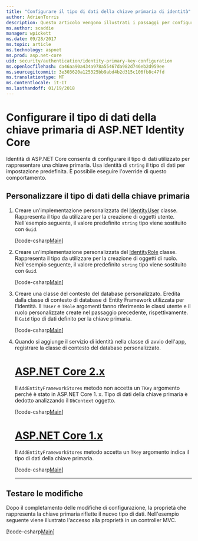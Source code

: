 ```yaml
---
title: "Configurare il tipo di dati della chiave primaria di identità"
author: AdrienTorris
description: Questo articolo vengono illustrati i passaggi per configurare il tipo di dati desiderato utilizzato per la chiave primaria di ASP.NET Identity Core.
ms.author: scaddie
manager: wpickett
ms.date: 09/28/2017
ms.topic: article
ms.technology: aspnet
ms.prod: asp.net-core
uid: security/authentication/identity-primary-key-configuration
ms.openlocfilehash: da46aa90a434a978a55467da982d746eb2d959ee
ms.sourcegitcommit: 3e303620a125325bb9abd4b2d315c106fb8c47fd
ms.translationtype: MT
ms.contentlocale: it-IT
ms.lasthandoff: 01/19/2018
---
```

# <a name="configure-the-aspnet-core-identity-primary-key-data-type"></a>Configurare il tipo di dati della chiave primaria di ASP.NET Identity Core

Identità di ASP.NET Core consente di configurare il tipo di dati utilizzato per rappresentare una chiave primaria. Usa identità di `string` il tipo di dati per impostazione predefinita. È possibile eseguire l'override di questo comportamento.

## <a name="customize-the-primary-key-data-type"></a>Personalizzare il tipo di dati della chiave primaria

1. Creare un'implementazione personalizzata del [IdentityUser](https://docs.microsoft.com/aspnet/core/api/microsoft.aspnetcore.identity.entityframeworkcore.identityuser-1) classe. Rappresenta il tipo da utilizzare per la creazione di oggetti utente. Nell'esempio seguente, il valore predefinito `string` tipo viene sostituito con `Guid`.

    [!code-csharp[Main](identity/sample/src/ASPNET-IdentityDemo-PrimaryKeysConfig/Models/ApplicationUser.cs?highlight=4&range=7-13)]

1. Creare un'implementazione personalizzata del [IdentityRole](https://docs.microsoft.com/aspnet/core/api/microsoft.aspnetcore.identity.entityframeworkcore.identityrole-1) classe. Rappresenta il tipo da utilizzare per la creazione di oggetti di ruolo. Nell'esempio seguente, il valore predefinito `string` tipo viene sostituito con `Guid`.
    
    [!code-csharp[Main](identity/sample/src/ASPNET-IdentityDemo-PrimaryKeysConfig/Models/ApplicationRole.cs?highlight=3&range=7-12)]
    
1. Creare una classe del contesto del database personalizzato. Eredita dalla classe di contesto di database di Entity Framework utilizzata per l'identità. Il `TUser` e `TRole` argomenti fanno riferimento le classi utente e il ruolo personalizzate create nel passaggio precedente, rispettivamente. Il `Guid` tipo di dati definito per la chiave primaria.

    [!code-csharp[Main](identity/sample/src/ASPNET-IdentityDemo-PrimaryKeysConfig/Data/ApplicationDbContext.cs?highlight=3&range=9-26)]
    
1. Quando si aggiunge il servizio di identità nella classe di avvio dell'app, registrare la classe di contesto del database personalizzato.

    # <a name="aspnet-core-2xtabaspnetcore2x"></a>[ASP.NET Core 2.x](#tab/aspnetcore2x)
    
    Il `AddEntityFrameworkStores` metodo non accetta un `TKey` argomento perché è stato in ASP.NET Core 1. x. Tipo di dati della chiave primaria è dedotto analizzando il `DbContext` oggetto.
    
    [!code-csharp[Main](identity/sample/src/ASPNETv2-IdentityDemo-PrimaryKeysConfig/Startup.cs?highlight=6-8&range=25-37)]
    
    # <a name="aspnet-core-1xtabaspnetcore1x"></a>[ASP.NET Core 1.x](#tab/aspnetcore1x)
    
    Il `AddEntityFrameworkStores` metodo accetta un `TKey` argomento indica il tipo di dati della chiave primaria.
    
    [!code-csharp[Main](identity/sample/src/ASPNET-IdentityDemo-PrimaryKeysConfig/Startup.cs?highlight=9-11&range=39-55)]
    
    ---

## <a name="test-the-changes"></a>Testare le modifiche

Dopo il completamento delle modifiche di configurazione, la proprietà che rappresenta la chiave primaria riflette il nuovo tipo di dati. Nell'esempio seguente viene illustrato l'accesso alla proprietà in un controller MVC.

[!code-csharp[Main](identity/sample/src/ASPNET-IdentityDemo-PrimaryKeysConfig/Controllers/AccountController.cs?name=snippet_GetCurrentUserId&highlight=6)]
